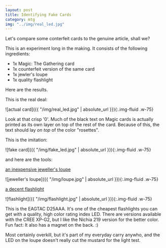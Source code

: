 ```yaml
---
layout: post
title: Identifying Fake Cards
category: mtg
img: "../img/real_led.jpg"
---
```

Let's compare some conterfeit cards to the genuine article, shall we?

This is an experiment long in the making. It consists of the following ingredients:
* 1x Magic: The Gathering card
* 1x counterfeit version of the same card
* 1x jewler's loupe
* 1x quality flashlight

Here are the results.

This is the real deal:

![actual card]({{ "/img/real_led.jpg" | absolute_url }}){:.img-fluid .w-75}

Look at that crisp '0'. Much of the black text on Magic cards is actually printed as its own layer on top of the rest of the card. Because of this, the text should lay *on top* of the color "rosettes".

This is the imitation:

![fake card]({{ "/img/fake_led.jpg" | absolute_url }}){:.img-fluid .w-75}

and here are the tools:

[an inexpensive jeweller's loupe](https://www.amazon.com/gp/product/B0052G7EX8/)

![jeweller's loupe]({{ "/img/loupe.jpg" | absolute_url }}){:.img-fluid .w-75}

[a decent flashlight](http://www.eagletac.com/html/d25aaa/specs.html)

![flashlight]({{ "/img/flashlight.jpg" | absolute_url }}){:.img-fluid .w-75}

This is the EAGTAC D25AAA. It's one of the cheapest flashlights you can get with a quality, high color rating index LED. There are versions available with the CREE XP-G2, but I like the Nichia 219 version for the better color. Fun fact: It also has a magnet on the back. :)

Most certainly overkill, but it's part of my everyday carry anywho, and the LED on the loupe doesn't really cut the mustard for the light test.
